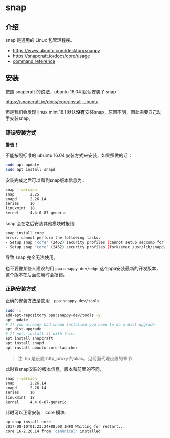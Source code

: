 # snap

## 介绍

snap 是通用的 Linux 包管理程序。

- https://www.ubuntu.com/desktop/snappy
- https://snapcraft.io/docs/core/usage
- [command reference](https://snapcraft.io/docs/reference/snap-command)

## 安装

按照 snapcraft 的说法，ubuntu 16.04 默认安装了 snap：

https://snapcraft.io/docs/core/install-ubuntu

但是我们会发现 linux mint 18.1 默认**没有**安装snap，原因不明，因此需要自己动手安装snap。

### 错误安装方式

**警告！**

不能按照标准的 ubuntu 16.04 安装方式来安装，如果照做的话：

```bash
sudo apt update
sudo apt install snapd
```

安装完成之后可以看到snap版本信息为：

```bash
snap --version
snap       2.25
snapd      2.26.14
series     16
linuxmint  18
kernel     4.4.0-87-generic
```

snap 会在之后安装其他模块时报错:

```bash
snap install core
error: cannot perform the following tasks:
- Setup snap "core" (2462) security profiles (cannot setup seccomp for snap "core": fork/exec /usr/lib/snapd/snap-seccomp: no such file or directory)
- Setup snap "core" (2462) security profiles (fork/exec /usr/lib/snapd/snap-seccomp: no such file or directory)
```

导致 snap 完全无法使用。

也不要像某些人建议的用 `ppa:snappy-dev/edge` 这个ppa安装最新的开发版本，这个版本在后面使用时会报错。

### 正确安装方式

正确的安装方法是使用　`ppa:snappy-dev/tools`:

```bash
sudo -i
add-apt-repository ppa:snappy-dev/tools -y
apt update
# If you already had snapd installed you need to do a dist-upgrade
apt dist-upgrade
# If not, install it with this:
apt install snapcraft
apt install snapd
apt install ubuntu-core-launcher
```

> 注: hp 是设置 http_proxy 的alias。见前面代理设置的章节

此时看snap安装的版本信息，版本和前面的不同，

```bash
snap --version
snap       2.26.14
snapd      2.26.14
series     16
linuxmint  18
kernel     4.4.0-87-generic
```

此时可以正常安装　core 模块:

```bash
hp snap install core
2017-08-10T01:23:24+08:00 INFO Waiting for restart...
core 16-2.26.14 from 'canonical' installed
```
